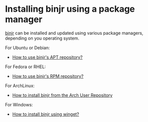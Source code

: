 # Installing binjr using a package manager

[binjr](https://binjr.eu) can be installed and updated using various package managers, depending on you operating system.

For Ubuntu or Debian:

- [How to use binjr's APT repository?](/apt)

For Fedora or RHEL:

- [How to use binjr's RPM repository?](/rpm)

For ArchLinux:

- [How to install binjr from the Arch User Repository](/aur)

For Windows:

- [How to install binjr using winget?](/winget)

